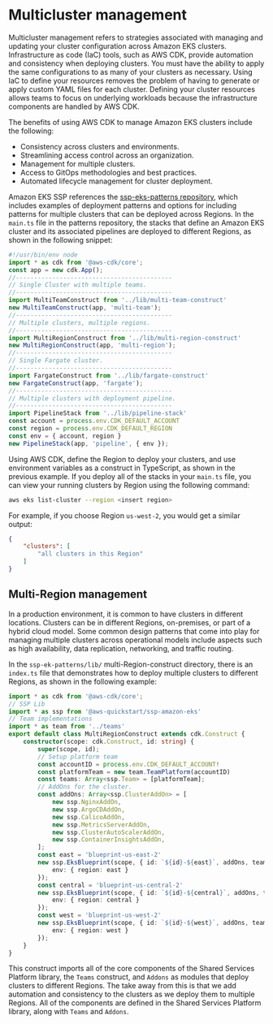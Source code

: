 # Multicluster management

Multicluster management refers to strategies associated with managing and updating your cluster configuration across Amazon EKS clusters. Infrastructure as code (IaC) tools, such as AWS CDK, provide automation and consistency when deploying clusters. You must have the ability to apply the same configurations to as many of your clusters as necessary. Using IaC to define your resources removes the problem of having to generate or apply custom YAML files for each cluster. Defining your cluster resources allows teams to focus on underlying workloads because the infrastructure components are handled by AWS CDK. 

The benefits of using AWS CDK to manage Amazon EKS clusters include the following:

- Consistency across clusters and environments.
- Streamlining access control across an organization.
- Management for multiple clusters.
- Access to GitOps methodologies and best practices.
- Automated lifecycle management for cluster deployment.

Amazon EKS SSP references the [ssp-eks-patterns repository](https://github.com/aws-samples/ssp-eks-patterns), which includes examples of deployment patterns and options for including patterns for multiple clusters that can be deployed across Regions. In the `main.ts` file in the patterns repository, the stacks that define an Amazon EKS cluster and its associated pipelines are deployed to different Regions, as shown in the following snippet:

```typescript
#!/usr/bin/env node
import * as cdk from '@aws-cdk/core';
const app = new cdk.App();
//-------------------------------------------
// Single Cluster with multiple teams.
//-------------------------------------------
import MultiTeamConstruct from '../lib/multi-team-construct'
new MultiTeamConstruct(app, 'multi-team');
//-------------------------------------------
// Multiple clusters, multiple regions.
//-------------------------------------------
import MultiRegionConstruct from '../lib/multi-region-construct'
new MultiRegionConstruct(app, 'multi-region');
//-------------------------------------------
// Single Fargate cluster.
//-------------------------------------------
import FargateConstruct from '../lib/fargate-construct'
new FargateConstruct(app, 'fargate');
//-------------------------------------------
// Multiple clusters with deployment pipeline.
//-------------------------------------------
import PipelineStack from '../lib/pipeline-stack'
const account = process.env.CDK_DEFAULT_ACCOUNT
const region = process.env.CDK_DEFAULT_REGION
const env = { account, region }
new PipelineStack(app, 'pipeline', { env });
```

Using AWS CDK, define the Region to deploy your clusters, and use environment variables as a construct in TypeScript, as shown in the previous example. If you deploy all of the stacks in your `main.ts` file, you can view your running clusters by Region using the following command:

```bash
aws eks list-cluster --region <insert region>
```

For example, if you choose Region `us-west-2`, you would get a similar output:
```json
{
    "clusters": [
        "all clusters in this Region"
    ]
}
```

## Multi-Region management 

In a production environment, it is common to have clusters in different locations. Clusters can be in different Regions, on-premises, or part of a hybrid cloud model. Some common design patterns that come into play for managing multiple clusters across operational models include aspects such as high availability, data replication, networking, and traffic routing.

In the `ssp-ek-patterns/lib/` multi-Region-construct directory, there is an `index.ts` file that demonstrates how to deploy multiple clusters to different Regions, as shown in the following example:

```typescript
import * as cdk from '@aws-cdk/core';
// SSP Lib
import * as ssp from '@aws-quickstart/ssp-amazon-eks'
// Team implementations
import * as team from '../teams'
export default class MultiRegionConstruct extends cdk.Construct {
    constructor(scope: cdk.Construct, id: string) {
        super(scope, id);
        // Setup platform team
        const accountID = process.env.CDK_DEFAULT_ACCOUNT!
        const platformTeam = new team.TeamPlatform(accountID)
        const teams: Array<ssp.Team> = [platformTeam];
        // AddOns for the cluster.
        const addOns: Array<ssp.ClusterAddOn> = [
            new ssp.NginxAddOn,
            new ssp.ArgoCDAddOn,
            new ssp.CalicoAddOn,
            new ssp.MetricsServerAddOn,
            new ssp.ClusterAutoScalerAddOn,
            new ssp.ContainerInsightsAddOn,
        ];
        const east = 'blueprint-us-east-2'
        new ssp.EksBlueprint(scope, { id: `${id}-${east}`, addOns, teams }, {
            env: { region: east }
        });
        const central = 'blueprint-us-central-2'
        new ssp.EksBlueprint(scope, { id: `${id}-${central}`, addOns, teams }, {
            env: { region: central }
        });
        const west = 'blueprint-us-west-2'
        new ssp.EksBlueprint(scope, { id: `${id}-${west}`, addOns, teams }, {
            env: { region: west }
        });
    }
}
```
This construct imports all of the core components of the Shared Services Platform library, the `Teams` construct, and `Addons` as modules that deploy clusters to different Regions. The take away from this is that we add automation and consistency to the clusters as we deploy them to multiple Regions. All of the components are defined in the Shared Services Platform library, along with `Teams` and `Addons`. 